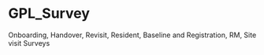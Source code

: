 # GPL_Survey
Onboarding, Handover, Revisit, Resident, Baseline and Registration, RM, Site visit Surveys

